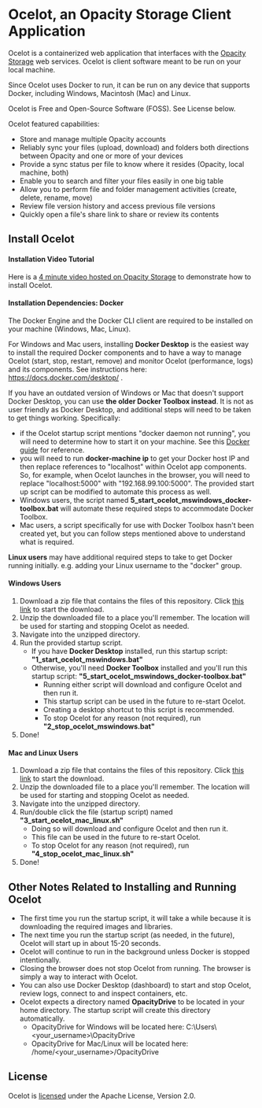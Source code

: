 # Ocelot, an Opacity Storage Client Application
Ocelot is a containerized web application that interfaces with the [Opacity Storage](https://www.opacity.io/) web services. Ocelot is client software meant to be run on your local machine.

Since Ocelot uses Docker to run, it can be run on any device that supports Docker, including Windows, Macintosh (Mac) and Linux.

Ocelot is Free and Open-Source Software (FOSS). See License below.

Ocelot featured capabilities:
* Store and manage multiple Opacity accounts
* Reliably sync your files (upload, download) and folders both directions between Opacity and one or more of your devices
* Provide a sync status per file to know where it resides (Opacity, local machine, both)
* Enable you to search and filter your files easily in one big table
* Allow you to perform file and folder management activities (create, delete, rename, move)
* Review file version history and access previous file versions
* Quickly open a file's share link to share or review its contents

## Install Ocelot

#### Installation Video Tutorial
Here is a [4 minute video hosted on Opacity Storage](https://www.opacity.io/share#handle=a8b6c931e051b444d2776a39e8a5258f0b4bf38e69b29a5df734b25139633efc567383b3258b20f621fc4faed6039eefa6a304bbb7817f7d260326a9b967f169) to demonstrate how to install Ocelot.

#### Installation Dependencies: Docker
The Docker Engine and the Docker CLI client are required to be installed on your machine (Windows, Mac, Linux).

For Windows and Mac users, installing **Docker Desktop** is the easiest way to install the required Docker components and to have a way to manage Ocelot (start, stop, restart, remove) and monitor Ocelot (performance, logs) and its components. See instructions here: https://docs.docker.com/desktop/ .

If you have an outdated version of Windows or Mac that doesn't support Docker Desktop, you can use **the older Docker Toolbox instead**. It is not as user friendly as Docker Desktop, and additional steps will need to be taken to get things working. Specifically:
* if the Ocelot startup script mentions "docker daemon not running", you will need to determine how to start it on your machine. See this [Docker guide](https://docs.docker.com/machine/overview/) for reference.
* you will need to run **docker-machine ip** to get your Docker host IP and then replace references to "localhost" within Ocelot app components. So, for example, when Ocelot launches in the browser, you will need to replace "localhost:5000" with "192.168.99.100:5000". The provided start up script can be modified to automate this process as well.
* Windows users, the script named **5_start_ocelot_mswindows_docker-toolbox.bat** will automate these required steps to accommodate Docker Toolbox.
* Mac users, a script specifically for use with Docker Toolbox hasn't been created yet, but you can follow steps mentioned above to understand what is required.

**Linux users** may have additional required steps to take to get Docker running initially. e.g. adding your Linux username to the "docker" group.

#### Windows Users
1. Download a zip file that contains the files of this repository. Click [this link](https://github.com/act-opacity/ocelot/archive/master.zip) to start the download.
2. Unzip the downloaded file to a place you'll remember. The location will be used for starting and stopping Ocelot as needed.
3. Navigate into the unzipped directory.
4. Run the provided startup script. 
   * If you have **Docker Desktop** installed, run this startup script: **"1_start_ocelot_mswindows.bat"**
   * Otherwise, you'll need **Docker Toolbox** installed and you'll run this startup script: **"5_start_ocelot_mswindows_docker-toolbox.bat"**
     * Running either script will download and configure Ocelot and then run it.
     * This startup script can be used in the future to re-start Ocelot.
     * Creating a desktop shortcut to this script is recommended.
     * To stop Ocelot for any reason (not required), run **"2_stop_ocelot_mswindows.bat"**
5. Done!

#### Mac and Linux Users
1. Download a zip file that contains the files of this repository. Click [this link](https://github.com/act-opacity/ocelot/archive/master.zip) to start the download.
2. Unzip the downloaded file to a place you'll remember. The location will be used for starting and stopping Ocelot as needed.
3. Navigate into the unzipped directory.
4. Run/double click the file (startup script) named **"3_start_ocelot_mac_linux.sh"**
   * Doing so will download and configure Ocelot and then run it.
   * This file can be used in the future to re-start Ocelot.
   * To stop Ocelot for any reason (not required), run **"4_stop_ocelot_mac_linux.sh"**
5. Done!

## Other Notes Related to Installing and Running Ocelot
* The first time you run the startup script, it will take a while because it is downloading the required images and libraries.
* The next time you run the startup script (as needed, in the future), Ocelot will start up in about 15-20 seconds.
* Ocelot will continue to run in the background unless Docker is stopped intentionally.
* Closing the browser does not stop Ocelot from running. The browser is simply a way to interact with Ocelot.
* You can also use Docker Desktop (dashboard) to start and stop Ocelot, review logs, connect to and inspect containers, etc.
* Ocelot expects a directory named **OpacityDrive** to be located in your home directory. The startup script will create this directory automatically.
  * OpacityDrive for Windows will be located here: C:\Users\\<your_username>\\OpacityDrive
  * OpacityDrive for Mac/Linux will be located here: /home/<your_username>/OpacityDrive

## License
Ocelot is [licensed](https://github.com/act-opacity/ocelot/blob/master/LICENSE) under the Apache License, Version 2.0.
